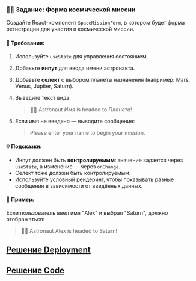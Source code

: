 ### 🧑🚀 Задание: Форма космической миссии

Создайте React-компонент `SpaceMissionForm`, в котором будет форма регистрации для участия в космической миссии.

#### 🔧 Требования:

1.  Используйте `useState` для управления состоянием.
    
2.  Добавьте **инпут** для ввода имени астронавта.
    
3.  Добавьте **селект** с выбором планеты назначения (например: Mars, Venus, Jupiter, Saturn).
    
4.  Выведите текст вида:
    
    > 🧑🚀 Astronaut _Имя_ is headed to _Планета_!
    
5.  Если имя не введено — выводите сообщение:
    
    > Please enter your name to begin your mission.
    

#### 💡 Подсказки:

-   Инпут должен быть **контролируемым**: значение задается через `useState`, а изменение — через `onChange`.
-   Селект тоже должен быть контролируемым.
-   Используйте условный рендеринг, чтобы показывать разные сообщения в зависимости от введённых данных.

#### 📝 Пример:

Если пользователь ввел имя "Alex" и выбрал "Saturn", должно отображаться:

> 🧑🚀 Astronaut Alex is headed to Saturn!

## [Решение Deployment](https://project-01-theta-rose.vercel.app/)
## [Решение Code](https://github.com/AlexH73/project-01/tree/main/src/components/SpaceMissionForm)